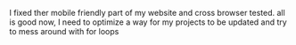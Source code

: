 I fixed ther mobile friendly part of my website and cross browser tested. all is good now, I need to optimize a way for my projects to be updated and try to mess around with for loops
